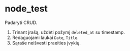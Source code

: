 # node_test

Padaryti CRUD. 

1) Trinant įrašą, uždėti požymį `deleted_at` su timestamp.
2) Redaguojami laukai `Date`, `Title`.
3) Sąraše neišvesti praeities įvykių.

